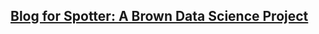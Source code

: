 ## [Blog for Spotter: A Brown Data Science Project](https://wtruong02151.github.io/cs1951_final_project_blogs)
